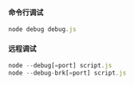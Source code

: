 #### 命令行调试

```javascript
node debug debug.js
```



#### 远程调试

```javascript
node --debug[=port] script.js
node --debug-brk[=port] script.js
```

